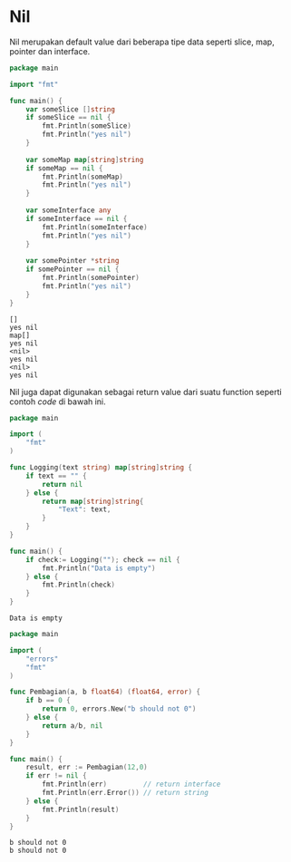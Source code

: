 # Nil

Nil merupakan default value dari beberapa tipe data seperti slice, map, pointer dan interface.&#x20;

```go
package main

import "fmt"

func main() {
    var someSlice []string
    if someSlice == nil {
        fmt.Println(someSlice)
        fmt.Println("yes nil")
    }
    
    var someMap map[string]string
    if someMap == nil {
        fmt.Println(someMap)
        fmt.Println("yes nil")
    }
    
    var someInterface any
    if someInterface == nil {
        fmt.Println(someInterface)
        fmt.Println("yes nil")
    }
    
    var somePointer *string
    if somePointer == nil {
        fmt.Println(somePointer)
        fmt.Println("yes nil")
    }
}
```

```
[]
yes nil
map[]
yes nil
<nil>
yes nil
<nil>
yes nil
```

Nil juga dapat digunakan sebagai return value dari suatu function seperti contoh _code_ di bawah ini.

```go
package main

import (
	"fmt"
)

func Logging(text string) map[string]string {
    if text == "" {
        return nil
    } else {
        return map[string]string{
            "Text": text,
        }
    }
}

func main() {
    if check:= Logging(""); check == nil {
        fmt.Println("Data is empty")
    } else {
        fmt.Println(check)
    }
}
```

```
Data is empty
```

```go
package main

import (
    "errors"
    "fmt"
)

func Pembagian(a, b float64) (float64, error) {
    if b == 0 {
        return 0, errors.New("b should not 0")
    } else {
        return a/b, nil
    }
}

func main() {
    result, err := Pembagian(12,0)
    if err != nil {
        fmt.Println(err)         // return interface
        fmt.Println(err.Error()) // return string
    } else {
        fmt.Println(result)
    }
}
```

```
b should not 0
b should not 0
```
